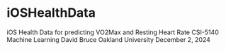 # iOSHealthData
iOS Health Data for predicting VO2Max and Resting Heart Rate
CSI-5140 Machine Learning
David Bruce
Oakland University
December 2, 2024
